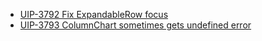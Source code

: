 - [UIP-3792 Fix ExpandableRow focus](https://jira.pingidentity.com/browse/UIP-3792)
- [UIP-3793 ColumnChart sometimes gets undefined error](https://jira.pingidentity.com/browse/UIP-3793)